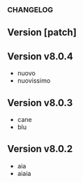 ### CHANGELOG

## Version [patch]

## Version v8.0.4
- nuovo 
- nuovissimo
## Version v8.0.3
- cane 
- blu

## Version v8.0.2
- aia
- aiaia

